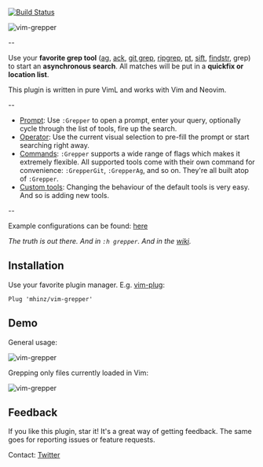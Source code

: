 [![Build Status](https://travis-ci.org/mhinz/vim-grepper.svg?branch=master)](https://travis-ci.org/mhinz/vim-grepper)

![vim-grepper](https://raw.githubusercontent.com/mhinz/vim-grepper/master/pictures/grepper-logo.png)

--

Use your **favorite grep tool**
([ag](https://github.com/ggreer/the_silver_searcher),
[ack](http://beyondgrep.com), [git grep](https://git-scm.com/docs/git-grep),
[ripgrep](https://github.com/BurntSushi/ripgrep),
[pt](https://github.com/monochromegane/the_platinum_searcher),
[sift](https://sift-tool.org),
[findstr](https://www.microsoft.com/resources/documentation/windows/xp/all/proddocs/en-us/findstr.mspx),
grep) to start an **asynchronous search**. All matches will be put in a
**quickfix or location list**.

This plugin is written in pure VimL and works with Vim and Neovim.

--

- [Prompt](https://github.com/mhinz/vim-grepper/wiki/using-the-prompt): Use
  `:Grepper` to open a prompt, enter your query, optionally cycle through the
  list of tools, fire up the search.
- [Operator](https://github.com/mhinz/vim-grepper/wiki/using-the-operator): Use
  the current visual selection to pre-fill the prompt or start searching right
  away.
- [Commands](https://github.com/mhinz/vim-grepper/wiki/using-the-commands):
  `:Grepper` supports a wide range of flags which makes it extremely flexible.
  All supported tools come with their own command for convenience:
  `:GrepperGit`, `:GrepperAg`, and so on. They're all built atop of `:Grepper`.
- [Custom tools](https://github.com/mhinz/vim-grepper/wiki/Add-a-tool): Changing
  the behaviour of the default tools is very easy. And so is adding new tools.

--

Example configurations can be found:
[here](https://github.com/mhinz/vim-grepper/wiki/example-configurations-and-mappings)

_The truth is out there. And in `:h grepper`. And in the
[wiki](https://github.com/mhinz/vim-grepper/wiki)._

## Installation

Use your favorite plugin manager. E.g.
[vim-plug](https://github.com/junegunn/vim-plug):

    Plug 'mhinz/vim-grepper'

## Demo

General usage:

![vim-grepper](https://github.com/mhinz/vim-grepper/blob/master/pictures/grepper-demo.gif)

Grepping only files currently loaded in Vim:

![vim-grepper](https://github.com/mhinz/vim-grepper/blob/master/pictures/grepper-demo2.gif)

## Feedback

If you like this plugin, star it! It's a great way of getting feedback. The same
goes for reporting issues or feature requests.

Contact: [Twitter](https://twitter.com/_mhinz_)
